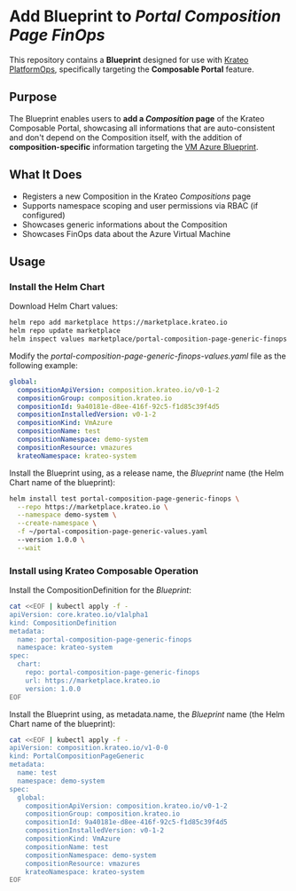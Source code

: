 # Add Blueprint to *Portal Composition Page FinOps*

This repository contains a **Blueprint** designed for use with [Krateo PlatformOps](https://krateo.io), specifically targeting the **Composable Portal** feature.

## Purpose

The Blueprint enables users to **add a *Composition* page** of the Krateo Composable Portal, showcasing all informations that are auto-consistent and don't depend on the Composition itself, with the addition of **composition-specific** information targeting the [VM Azure Blueprint](https://github.com/krateoplatformops-blueprints/azure-vm-finops).

## What It Does

- Registers a new Composition in the Krateo *Compositions* page
- Supports namespace scoping and user permissions via RBAC (if configured)
- Showcases generic informations about the Composition
- Showcases FinOps data about the Azure Virtual Machine

## Usage

### Install the Helm Chart

Download Helm Chart values:

```sh
helm repo add marketplace https://marketplace.krateo.io
helm repo update marketplace
helm inspect values marketplace/portal-composition-page-generic-finops --version 1.0.0 > ~/portal-composition-page-generic-finops-values.yaml
```

Modify the *portal-composition-page-generic-finops-values.yaml* file as the following example:

```yaml
global:
  compositionApiVersion: composition.krateo.io/v0-1-2
  compositionGroup: composition.krateo.io
  compositionId: 9a40181e-d8ee-416f-92c5-f1d85c39f4d5
  compositionInstalledVersion: v0-1-2
  compositionKind: VmAzure
  compositionName: test
  compositionNamespace: demo-system
  compositionResource: vmazures
  krateoNamespace: krateo-system
```

Install the Blueprint using, as a release name, the *Blueprint* name (the Helm Chart name of the blueprint):

```sh
helm install test portal-composition-page-generic-finops \
  --repo https://marketplace.krateo.io \
  --namespace demo-system \
  --create-namespace \
  -f ~/portal-composition-page-generic-values.yaml
  --version 1.0.0 \
  --wait
```

### Install using Krateo Composable Operation

Install the CompositionDefinition for the *Blueprint*:

```sh
cat <<EOF | kubectl apply -f -
apiVersion: core.krateo.io/v1alpha1
kind: CompositionDefinition
metadata:
  name: portal-composition-page-generic-finops
  namespace: krateo-system
spec:
  chart:
    repo: portal-composition-page-generic-finops
    url: https://marketplace.krateo.io
    version: 1.0.0
EOF
```

Install the Blueprint using, as metadata.name, the *Blueprint* name (the Helm Chart name of the blueprint):

```sh
cat <<EOF | kubectl apply -f -
apiVersion: composition.krateo.io/v1-0-0
kind: PortalCompositionPageGeneric
metadata:
  name: test
  namespace: demo-system
spec:
  global:
    compositionApiVersion: composition.krateo.io/v0-1-2
    compositionGroup: composition.krateo.io
    compositionId: 9a40181e-d8ee-416f-92c5-f1d85c39f4d5
    compositionInstalledVersion: v0-1-2
    compositionKind: VmAzure
    compositionName: test
    compositionNamespace: demo-system
    compositionResource: vmazures
    krateoNamespace: krateo-system
EOF
```